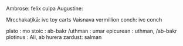 Ambrose: felix culpa
Augustine:

Mrcchakaṭikā: ivc toy carts
Vaisnava vermillion conch: ivc conch


plato : mo
stoic : ab-bakr /uthman
: umar
epicurean : uthman, /ab-bakr
plotinus : Ali, ab hurera
zardust: salman